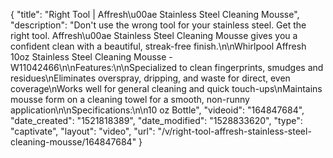 {
    "title": "Right Tool | Affresh\u00ae Stainless Steel Cleaning Mousse",
    "description": "Don't use the wrong tool for your stainless steel. Get the right tool. Affresh\u00ae Stainless Steel Cleaning Mousse gives you a confident clean with a beautiful, streak-free finish.\n\nWhirlpool Affresh 10oz Stainless Steel Cleaning Mousse - W11042466\n\nFeatures:\n\nSpecialized to clean fingerprints, smudges and residues\nEliminates overspray, dripping, and waste for direct, even coverage\nWorks well for general cleaning and quick touch-ups\nMaintains mousse form on a cleaning towel for a smooth, non-runny application\n\nSpecifications:\n\n10 oz Bottle",
    "videoid": "164847684",
    "date_created": "1521818389",
    "date_modified": "1528833620",
    "type": "captivate",
    "layout": "video",
    "url": "\/v\/right-tool-affresh-stainless-steel-cleaning-mousse\/164847684"
}